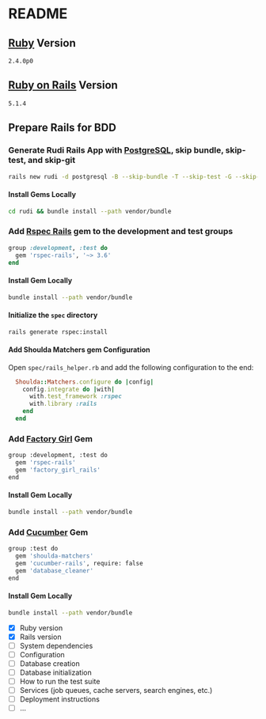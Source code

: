 # README

## [Ruby](https://www.ruby-lang.org/en/) Version
`2.4.0p0`

## [Ruby on Rails](https://rubyonrails.org/) Version
`5.1.4`

## Prepare Rails for BDD
### Generate Rudi Rails App with [PostgreSQL](https://www.postgresql.org/), skip bundle, skip-test, and skip-git
```bash
rails new rudi -d postgresql -B --skip-bundle -T --skip-test -G --skip-git
```

#### Install Gems Locally
```bash
cd rudi && bundle install --path vendor/bundle
```

### Add [Rspec Rails](https://github.com/rspec/rspec-rails) gem to the development and test groups
```ruby
group :development, :test do
  gem 'rspec-rails', '~> 3.6'
end
```

#### Install Gem Locally
```bash
bundle install --path vendor/bundle
```

#### Initialize the `spec` directory
```bash
rails generate rspec:install
```

#### Add Shoulda Matchers gem Configuration
Open `spec/rails_helper.rb` and add the following configuration to the end:
```ruby
  Shoulda::Matchers.configure do |config|
    config.integrate do |with|
      with.test_framework :rspec
      with.library :rails
    end
  end
```

### Add [Factory Girl](https://github.com/thoughtbot/factory_girl) Gem
```bash
group :development, :test do
  gem 'rspec-rails'
  gem 'factory_girl_rails'
end
```

#### Install Gem Locally
```bash
bundle install --path vendor/bundle
```

### Add [Cucumber](https://github.com/cucumber/cucumber-rails) Gem
```bash
group :test do
  gem 'shoulda-matchers'
  gem 'cucumber-rails', require: false
  gem 'database_cleaner'
end
```

#### Install Gem Locally
```bash
bundle install --path vendor/bundle
```

- [x] Ruby version
- [x] Rails version
- [ ] System dependencies
- [ ] Configuration
- [ ] Database creation
- [ ] Database initialization
- [ ] How to run the test suite
- [ ] Services (job queues, cache servers, search engines, etc.)
- [ ] Deployment instructions
- [ ] ...